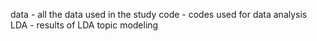 data - all the data used in the study
code - codes used for data analysis
LDA - results of LDA topic modeling
